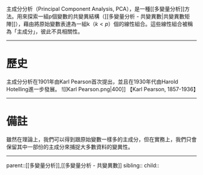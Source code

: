 主成分分析（Principal Component Analysis, PCA），是一種[[多變量分析]]方法。用來探索一組p個變數的共變異結構（[[多變量分析 - 共變異數|共變異數矩陣]]），藉由將原始變數表達為一組k（$k<p$）個的線性組合。這些線性組合被稱為「主成分」，彼此不具相關性。
- - -
# 歷史
主成分分析在1901年由Karl Pearson首次提出，並且在1930年代由Harold Hotelling進一步發展。
![[Karl Pearson.png|400]]
【Karl Pearson, 1857-1936】
- - -
# 備註
雖然在理論上，我們可以得到跟原始變數一樣多的主成分，但在實務上，我們只會保留其中一部份的主成分來捕捉大多數資料的變異性。
- - -
parent::[[多變量分析]],[[多變量分析 - 共變異數]]
sibling::
child::